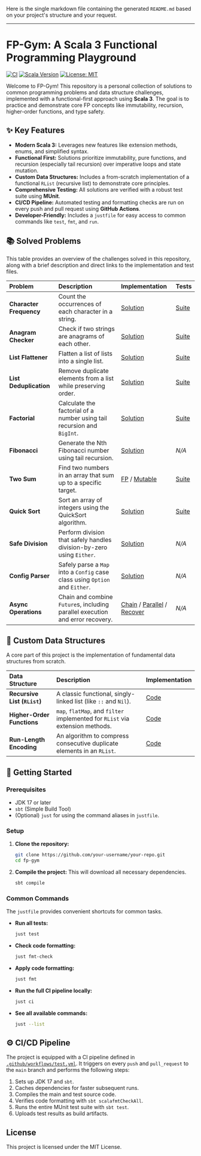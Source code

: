 Here is the single markdown file containing the generated `README.md` based on your project's structure and your request.

***

# FP-Gym: A Scala 3 Functional Programming Playground

[![CI](https://github.com/h0ffmann/fp-gym/actions/workflows/test.yml/badge.svg)](https://github.com/h0ffmann/fp-gym/actions/workflows/test.yml)
[![Scala Version](https://img.shields.io/badge/scala-3.7.1-blue.svg)](https://www.scala-lang.org/)
[![License: MIT](https://img.shields.io/badge/License-MIT-yellow.svg)](https://opensource.org/licenses/MIT)

Welcome to FP-Gym! This repository is a personal collection of solutions to common programming problems and data structure challenges, implemented with a functional-first approach using **Scala 3**. The goal is to practice and demonstrate core FP concepts like immutability, recursion, higher-order functions, and type safety.

## ✨ Key Features

*   **Modern Scala 3:** Leverages new features like extension methods, enums, and simplified syntax.
*   **Functional First:** Solutions prioritize immutability, pure functions, and recursion (especially tail recursion) over imperative loops and state mutation.
*   **Custom Data Structures:** Includes a from-scratch implementation of a functional `RList` (recursive list) to demonstrate core principles.
*   **Comprehensive Testing:** All solutions are verified with a robust test suite using **MUnit**.
*   **CI/CD Pipeline:** Automated testing and formatting checks are run on every push and pull request using **GitHub Actions**.
*   **Developer-Friendly:** Includes a `justfile` for easy access to common commands like `test`, `fmt`, and `run`.

## 📚 Solved Problems

This table provides an overview of the challenges solved in this repository, along with a brief description and direct links to the implementation and test files.

| Problem | Description | Implementation | Tests |
| :--- | :--- | :--- | :--- |
| **Character Frequency** | Count the occurrences of each character in a string. | [Solution](src/main/scala/CharFrequencySolution.scala) | [Suite](src/test/scala/CharFrequencySuite.scala) |
| **Anagram Checker** | Check if two strings are anagrams of each other. | [Solution](src/main/scala/AnagramCheckerSolution.scala) | [Suite](src/test/scala/CharFrequencySuite.scala#L46) |
| **List Flattener** | Flatten a list of lists into a single list. | [Solution](src/main/scala/CustomFlattenerSolution.scala) | [Suite](src/test/scala/CustomFlattenerSuite.scala) |
| **List Deduplication** | Remove duplicate elements from a list while preserving order. | [Solution](src/main/scala/DuplicateRemovalSolution.scala) | [Suite](src/test/scala/DuplicateRemovalSuite.scala) |
| **Factorial** | Calculate the factorial of a number using tail recursion and `BigInt`. | [Solution](src/main/scala/FactorialSolution.scala) | [Suite](src/test/scala/FactorialSuite.scala) |
| **Fibonacci** | Generate the Nth Fibonacci number using tail recursion. | [Solution](src/main/scala/FibonacciSolution.scala) | _N/A_ |
| **Two Sum** | Find two numbers in an array that sum up to a specific target. | [FP](src/main/scala/TwoSumSolution.scala) / [Mutable](src/main/scala/TwoSumMutSolution.scala) | [Suite](src/test/scala/TwoSumSuite.scala) |
| **Quick Sort** | Sort an array of integers using the QuickSort algorithm. | [Solution](src/main/scala/QuickSortSolution.scala) | [Suite](src/test/scala/SortingSuite.scala) |
| **Safe Division** | Perform division that safely handles division-by-zero using `Either`. | [Solution](src/main/scala/SafeDivisionSolution.scala) | _N/A_ |
| **Config Parser** | Safely parse a `Map` into a `Config` case class using `Option` and `Either`. | [Solution](src/main/scala/CfgParserSolution.scala) | _N/A_ |
| **Async Operations** | Chain and combine `Future`s, including parallel execution and error recovery. | [Chain](src/main/scala/AsyncCombineSolution.scala) / [Parallel](src/main/scala/ParAsyncCombineSolution.scala) / [Recover](src/main/scala/ParAsyncCombineRecoverSolution.scala) | _N/A_ |

## 🔗 Custom Data Structures

A core part of this project is the implementation of fundamental data structures from scratch.

| Data Structure | Description | Implementation |
| :--- | :--- | :--- |
| **Recursive List (`RList`)** | A classic functional, singly-linked list (like `::` and `Nil`). | [Code](src/main/scala/lists/ListSolution.scala) |
| **Higher-Order Functions** | `map`, `flatMap`, and `filter` implemented for `RList` via extension methods. | [Code](src/main/scala/lists/HOF.scala) |
| **Run-Length Encoding** | An algorithm to compress consecutive duplicate elements in an `RList`. | [Code](src/main/scala/lists/RunLenghtEncoding.scala) |

## 🚀 Getting Started

### Prerequisites

*   JDK 17 or later
*   `sbt` (Simple Build Tool)
*   (Optional) `just` for using the command aliases in `justfile`.

### Setup

1.  **Clone the repository:**
    ```sh
    git clone https://github.com/your-username/your-repo.git
    cd fp-gym
    ```

2.  **Compile the project:**
    This will download all necessary dependencies.
    ```sh
    sbt compile
    ```

### Common Commands

The `justfile` provides convenient shortcuts for common tasks.

*   **Run all tests:**
    ```sh
    just test
    ```

*   **Check code formatting:**
    ```sh
    just fmt-check
    ```

*   **Apply code formatting:**
    ```sh
    just fmt
    ```

*   **Run the full CI pipeline locally:**
    ```sh
    just ci
    ```

*   **See all available commands:**
    ```sh
    just --list
    ```

## ⚙️ CI/CD Pipeline

The project is equipped with a CI pipeline defined in [`.github/workflows/test.yml`](.github/workflows/test.yml). It triggers on every `push` and `pull_request` to the `main` branch and performs the following steps:
1.  Sets up JDK 17 and `sbt`.
2.  Caches dependencies for faster subsequent runs.
3.  Compiles the main and test source code.
4.  Verifies code formatting with `sbt scalafmtCheckAll`.
5.  Runs the entire MUnit test suite with `sbt test`.
6.  Uploads test results as build artifacts.

## License

This project is licensed under the MIT License.